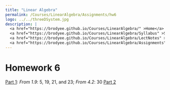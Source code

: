 ```yaml
---
title: "Linear Algebra"
permalink: /Courses/LinearAlgebra/Assignments/hw6
logo: ../../threeDSystem.jpg
description: |
  <a href="https://brodyee.github.io/Courses/LinearAlgebra/" >Home</a> <br />
  <a href="https://brodyee.github.io/Courses/LinearAlgebra/Syllabus" >Syllabus</a> <br />
  <a href="https://brodyee.github.io/Courses/LinearAlgebra/LectNotes" >Lecture Notes</a> <br />
  <a href="https://brodyee.github.io/Courses/LinearAlgebra/Assignments" >Assignments</a>
---
```


# Homework 6

[Part 1](https://brodyee.github.io/Courses/LinearAlgebra/HWs/linTransBookProb.pdf): *From 1.9*: 5, 19, 21, and 23; *From 4.2*: 30
[Part 2](https://brodyee.github.io/Courses/LinearAlgebra/HWs/hw6part2.html)
